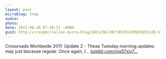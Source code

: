 ```yaml
---
layout: post
microblog: true
audio: 
photo: 
date: 2011-06-28 07:29:21 -0600
guid: http://craigmcclellan.micro.blog/2011/06/28/t85701320933253120.html
---
```

Crossroads Worldwide 2011: Update 2 - These Tuesday morning updates may just because regular. Once again, I... [tumblr.com/xiq37xiv7...](http://tumblr.com/xiq37xiv7i)
